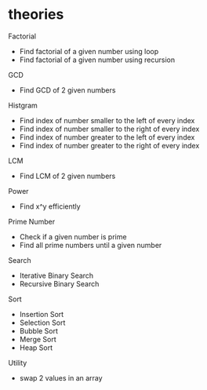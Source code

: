 # theories

Factorial
- Find factorial of a given number using loop
- Find factorial of a given number using recursion

GCD
- Find GCD of 2 given numbers

Histgram
- Find index of number smaller to the left of every index
- Find index of number smaller to the right of every index
- Find index of number greater to the left of every index
- Find index of number greater to the right of every index

LCM
- Find LCM of 2 given numbers

Power
- Find x^y efficiently

Prime Number
- Check if a given number is prime
- Find all prime numbers until a given number

Search
- Iterative Binary Search
- Recursive Binary Search

Sort
- Insertion Sort
- Selection Sort
- Bubble Sort
- Merge Sort
- Heap Sort

Utility
- swap 2 values in an array